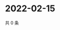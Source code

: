 # 2022-02-15

共 0 条

<!-- BEGIN WEIBO -->
<!-- 最后更新时间 Tue Feb 15 2022 16:13:51 GMT+0800 (China Standard Time) -->

<!-- END WEIBO -->
